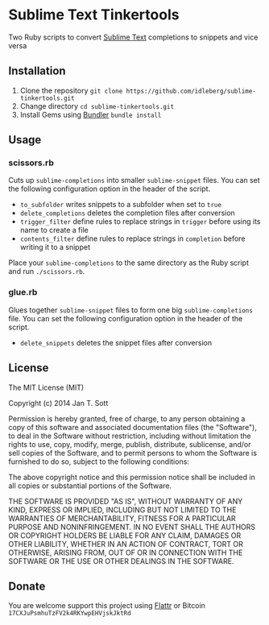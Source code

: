# Sublime Text Tinkertools

Two Ruby scripts to convert [Sublime Text](http://www.sublimetext.com/) completions to snippets and vice versa

## Installation

1. Clone the repository `git clone https://github.com/idleberg/sublime-tinkertools.git`
2. Change directory `cd sublime-tinkertools.git`
3. Install Gems using [Bundler](http://bundler.io/) `bundle install`

## Usage

### scissors.rb

Cuts up `sublime-completions` into smaller `sublime-snippet` files. You can set the following configuration option in the header of the script.

* `to_subfolder` writes snippets to a subfolder when set to `true`
* `delete_completions` deletes the completion files after conversion
* `trigger_filter` define rules to replace strings in `trigger` before using its name to create a file
* `contents_filter` define rules to replace strings in `completion` before writing it to a snippet

Place your `sublime-completions` to the same directory as the Ruby script and run `./scissors.rb`.

### glue.rb

Glues together `sublime-snippet` files to form one big `sublime-completions` file. You can set the following configuration option in the header of the script.

* `delete_snippets` deletes the snippet files after conversion

## License

The MIT License (MIT)

Copyright (c) 2014 Jan T. Sott

Permission is hereby granted, free of charge, to any person obtaining a copy of this software and associated documentation files (the "Software"), to deal in the Software without restriction, including without limitation the rights to use, copy, modify, merge, publish, distribute, sublicense, and/or sell copies of the Software, and to permit persons to whom the Software is furnished to do so, subject to the following conditions:

The above copyright notice and this permission notice shall be included in all copies or substantial portions of the Software.

THE SOFTWARE IS PROVIDED "AS IS", WITHOUT WARRANTY OF ANY KIND, EXPRESS OR IMPLIED, INCLUDING BUT NOT LIMITED TO THE WARRANTIES OF MERCHANTABILITY, FITNESS FOR A PARTICULAR PURPOSE AND NONINFRINGEMENT. IN NO EVENT SHALL THE AUTHORS OR COPYRIGHT HOLDERS BE LIABLE FOR ANY CLAIM, DAMAGES OR OTHER LIABILITY, WHETHER IN AN ACTION OF CONTRACT, TORT OR OTHERWISE, ARISING FROM, OUT OF OR IN CONNECTION WITH THE SOFTWARE OR THE USE OR OTHER DEALINGS IN THE SOFTWARE.

## Donate

You are welcome support this project using [Flattr](https://flattr.com/submit/auto?user_id=idleberg&url=https://github.com/idleberg/sublime-tinkertools) or Bitcoin `17CXJuPsmhuTzFV2k4RKYwpEHVjskJktRd`